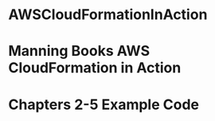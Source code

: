 # AWSCloudFormationInAction
# Manning Books AWS CloudFormation in Action 
# Chapters 2-5 Example Code
